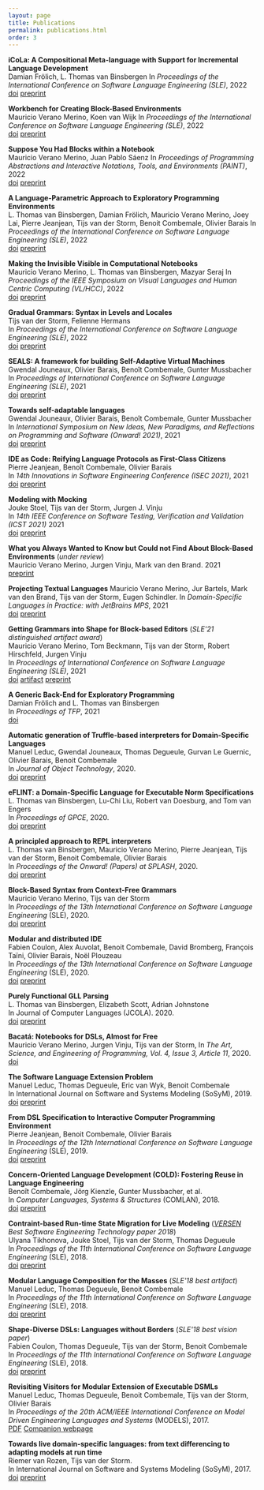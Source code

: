 ```yaml
---
layout: page
title: Publications
permalink: publications.html
order: 3
---
```


**iCoLa: A Compositional Meta-language with Support for Incremental Language Development**  
Damian Frölich, L. Thomas van Binsbergen
In *Proceedings of the International Conference on Software Language Engineering (SLE)*, 2022 
[doi](https://doi.org/10.1145/3567512.3567529)
[preprint](http://ltvanbinsbergen.nl/files/papers/sle22-exp.pdf)

**Workbench for Creating Block-Based Environments**  
Mauricio Verano Merino, Koen van Wijk
In *Proceedings of the International Conference on Software Language Engineering (SLE)*, 2022  
[doi](https://doi.org/10.1145/3567512.3567518)
[preprint](https://maveme.github.io/assets/pdfs/blocklybench.pdf)

**Suppose You Had Blocks within a Notebook**  
Mauricio Verano Merino, Juan Pablo Sáenz
In *Proceedings of Programming Abstractions and Interactive Notations, Tools, and Environments (PAINT)*, 2022  
[doi](https://doi.org/10.1145/3563836.3568728)
[preprint](https://maveme.github.io/assets/pdfs/blocks-nb.pdf)

**A Language-Parametric Approach to Exploratory Programming Environments**  
L. Thomas van Binsbergen, Damian Frölich, Mauricio Verano Merino, Joey Lai, Pierre Jeanjean, Tijs van der Storm, Benoit Combemale, Olivier Barais 
In *Proceedings of the International Conference on Software Language Engineering (SLE)*, 2022  
[doi](https://doi.org/10.1145/3567512.3567527)
[preprint](https://maveme.github.io/assets/pdfs/exploratory-programming.pdf)

**Making the Invisible Visible in Computational Notebooks**  
Mauricio Verano Merino, L. Thomas van Binsbergen, Mazyar Seraj
In *Proceedings of the IEEE Symposium on Visual Languages and Human Centric Computing (VL/HCC)*, 2022  
[doi](https://doi.org/10.1109/VL/HCC53370.2022.9833148)
[preprint](https://maveme.github.io/assets/pdfs/invisible2022.pdf)

**Gradual Grammars: Syntax in Levels and Locales**  
Tijs van der Storm, Felienne Hermans  
In *Proceedings of the International Conference on Software Language Engineering (SLE)*, 2022  
[doi](https://doi.org/10.1145/3567512.3567524)
[preprint](https://www.cwi.nl/~storm/publications/gradual-grammars.pdf)


**SEALS: A framework for building Self-Adaptive Virtual Machines**  
Gwendal Jouneaux, Olivier Barais, Benoît Combemale, Gunter Mussbacher  
In *Proceedings of International Conference on Software Language Engineering (SLE)*, 2021  
[doi](https://hal.inria.fr/hal-03355253/)
[preprint](https://hal.inria.fr/hal-03355253/)

**Towards self-adaptable languages**  
Gwendal Jouneaux, Olivier Barais, Benoît Combemale, Gunter Mussbacher  
In *International Symposium on New Ideas, New Paradigms, and Reflections on Programming and Software (Onward! 2021)*, 2021  
[doi](https://hal.inria.fr/hal-03318816/)
[preprint](https://hal.inria.fr/hal-03318816/)

**IDE as Code: Reifying Language Protocols as First-Class Citizens**  
Pierre Jeanjean, Benoît Combemale, Olivier Barais  
In *14th Innovations in Software Engineering Conference (ISEC 2021)*, 2021  
[doi](https://dl.acm.org/doi/10.1145/3452383.3452406)
[preprint](https://hal.inria.fr/IRISA/hal-03107122v1)

**Modeling with Mocking**  
Jouke Stoel, Tijs van der Storm, Jurgen J. Vinju  
In *14th IEEE Conference on Software Testing, Verification and Validation (ICST 2021)* 2021  
[doi](https://doi.org/10.1109/ICST49551.2021.00018)
[preprint](https://research.rug.nl/files/192716315/Modeling_with_Mocking_1_.pdf)

**What you Always Wanted to Know but Could not Find About Block-Based Environments** (*under review*)  
Mauricio Verano Merino, Jurgen Vinju, Mark van den Brand. 2021  
[preprint](https://arxiv.org/abs/2110.03073)

**Projecting Textual Languages** 
Mauricio Verano Merino, Jur Bartels, Mark van den Brand, Tijs van der Storm, Eugen Schindler. 
In *Domain-Specific Languages in Practice: with JetBrains MPS*, 2021  
[doi](http://doi.org/10.1007/978-3-030-73758-0_7) 
[preprint](#)

**Getting Grammars into Shape for Block-based Editors** (*SLE'21 distinguished artifact award*)    
Mauricio Verano Merino, Tom Beckmann, Tijs van der Storm, Robert Hirschfeld, Jurgen Vinju  
In *Proceedings of International Conference on Software Language Engineering (SLE)*, 2021  
[doi](https://doi.org/10.1145/3486608.3486908)
[artifact](https://doi.org/10.5281/zenodo.5534113)
[preprint](https://maveme.github.io/assets/pdfs/skogi-SLE21.pdf)

**A Generic Back-End for Exploratory Programming**  
Damian Frölich and L. Thomas van Binsbergen  
In *Proceedings of TFP*, 2021  
[doi](https://doi.org/10.1007/978-3-030-83978-9_2)   

**Automatic generation of Truffle-based interpreters for Domain-Specific Languages**  
Manuel Leduc, Gwendal Jouneaux, Thomas Degueule, Gurvan Le Guernic, Olivier Barais, Benoit Combemale  
In *Journal of Object Technology*, 2020.  
[doi](http://dx.doi.org/10.5381/jot.2020.19.2.a1)
[preprint](https://hal.inria.fr/hal-02395867v2/document)

**eFLINT: a Domain-Specific Language for Executable Norm Specifications**  
L. Thomas van Binsbergen, Lu-Chi Liu, Robert van Doesburg, and Tom van Engers  
In *Proceedings of GPCE*, 2020.  
[doi](#) [preprint](http://ltvanbinsbergen.nl/publications/eflint.pdf)

**A principled approach to REPL interpreters**  
L. Thomas van Binsbergen, Mauricio Verano Merino, Pierre Jeanjean, Tijs van der Storm, Benoit Combemale, Olivier Barais  
In *Proceedings of the Onward! (Papers) at SPLASH*, 2020.  
[doi](#) [preprint](http://ltvanbinsbergen.nl/publications/onward2020-repls.pdf)  

**Block-Based Syntax from Context-Free Grammars**  
Mauricio Verano Merino, Tijs van der Storm  
In *Proceedings of the 13th International Conference on Software Language Engineering* (SLE), 2020.  
[doi](#) [preprint](#)  

**Modular and distributed IDE**  
Fabien Coulon, Alex Auvolat, Benoit Combemale, David Bromberg, François Taïni, Olivier Barais, Noël Plouzeau  
In *Proceedings of the 13th International Conference on Software Language Engineering* (SLE), 2020.  
[doi](#) [preprint](https://hal.archives-ouvertes.fr/hal-02964806v2)  

**Purely Functional GLL Parsing**  
L. Thomas van Binsbergen, Elizabeth Scott, Adrian Johnstone  
In Journal of Computer Languages (JCOLA). 2020.  
[doi](https://doi.org/10.1016/j.cola.2020.100945) [preprint](http://ltvanbinsbergen.nl/publications/jcola-fgll.pdf)

**Bacatá: Notebooks for DSLs, Almost for Free**  
Mauricio Verano Merino, Jurgen Vinju, Tijs van der Storm,
In *The Art, Science, and Engineering of Programming, Vol. 4, Issue 3, Article 11*, 2020.  
[doi](https://doi.org/10.22152/programming-journal.org/2020/4/11)

**The Software Language Extension Problem**  
Manuel Leduc, Thomas Degueule, Eric van Wyk, Benoit Combemale  
In International Journal on Software and Systems Modeling (SoSyM), 2019.  
[doi](https://doi.org/10.1007/s10270-019-00772-7) [preprint](https://hal.inria.fr/hal-02399166/)

**From DSL Specification to Interactive Computer Programming Environment**  
Pierre Jeanjean, Benoit Combemale, Olivier Barais  
In *Proceedings of the 12th International Conference on Software Language Engineering* (SLE), 2019.  
[doi](https://doi.org/10.1145/3357766.3359540) [preprint](https://hal.inria.fr/hal-02307953)  

**Concern-Oriented Language Development (COLD): Fostering Reuse in Language Engineering**  
Benoît Combemale, Jörg Kienzle, Gunter Mussbacher, et al.  
In *Computer Languages, Systems & Structures* (COMLAN), 2018.  
[doi](https://doi.org/10.1016/j.cl.2018.05.004) [preprint](https://hal.archives-ouvertes.fr/hal-01803008)  

**Contraint-based Run-time State Migration for Live Modeling**  (*[VERSEN](https://versen.nl/) Best Software Engineering Technology paper 2018*)  
Ulyana Tikhonova, Jouke Stoel, Tijs van der Storm, Thomas Degueule  
In *Proceedings of the 11th International Conference on Software Language Engineering* (SLE), 2018.  
[doi](https://dx.doi.org/10.1145/3276604.3276611) [preprint](https://hal.archives-ouvertes.fr/hal-01896207)

**Modular Language Composition for the Masses** (*SLE'18 best artifact*)  
Manuel Leduc, Thomas Degueule, Benoit Combemale  
In *Proceedings of the 11th International Conference on Software Language Engineering* (SLE), 2018.  
[doi](https://dx.doi.org/10.1145/3276604.3276622) [preprint](https://hal.inria.fr/hal-01890446)

**Shape-Diverse DSLs: Languages without Borders** (*SLE'18 best vision paper*)  
Fabien Coulon, Thomas Degueule, Tijs van der Storm, Benoit Combemale  
In *Proceedings of the 11th International Conference on Software Language Engineering* (SLE), 2018.  
[doi](https://dx.doi.org/10.1145/3276604.3276623) [preprint](https://hal.archives-ouvertes.fr/hal-01889155)

**Revisiting Visitors for Modular Extension of Executable DSMLs**  
Manuel Leduc, Thomas Degueule, Benoit Combemale, Tijs van der Storm, Olivier Barais  
In *Proceedings of the 20th ACM/IEEE International Conference on Model Driven Engineering Languages and Systems* (MODELS), 2017.  
[PDF](https://hal.inria.fr/hal-01568169) [Companion webpage](http://gemoc.org/ale/revisitors/)

**Towards live domain-specific languages: from text differencing to adapting models at run time**  
Riemer van Rozen, Tijs van der Storm.  
In International Journal on Software and Systems Modeling (SoSyM), 2017.  
[doi](https://doi.org/10.1007/s10270-017-0608-7) [preprint](http://www.cwi.nl/~storm/publications/vRozenvdStorm2017_sosym_v3.pdf)
